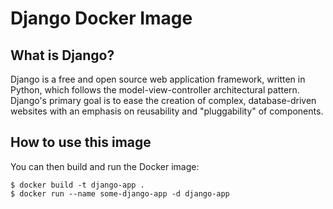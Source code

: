 # Django Docker Image

## What is Django?

Django is a free and open source web application framework, written in Python, which follows the model-view-controller architectural pattern. Django's primary goal is to ease the creation of complex, database-driven websites with an emphasis on reusability and "pluggability" of components.

## How to use this image

You can then build and run the Docker image:

```
$ docker build -t django-app .
$ docker run --name some-django-app -d django-app
```


